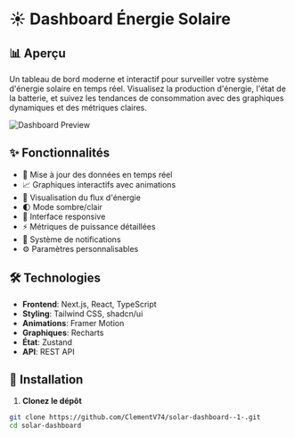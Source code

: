 # ☀️ Dashboard Énergie Solaire

## 📊 Aperçu

Un tableau de bord moderne et interactif pour surveiller votre système d'énergie solaire en temps réel. Visualisez la production d'énergie, l'état de la batterie, et suivez les tendances de consommation avec des graphiques dynamiques et des métriques claires.

![Dashboard Preview](https://placeholder.svg?height=300&width=600)

## ✨ Fonctionnalités

- 🔄 Mise à jour des données en temps réel
- 📈 Graphiques interactifs avec animations
- 🔋 Visualisation du flux d'énergie
- 🌓 Mode sombre/clair
- 📱 Interface responsive
- ⚡ Métriques de puissance détaillées
- 🔔 Système de notifications
- ⚙️ Paramètres personnalisables

## 🛠️ Technologies

- **Frontend**: Next.js, React, TypeScript
- **Styling**: Tailwind CSS, shadcn/ui
- **Animations**: Framer Motion
- **Graphiques**: Recharts
- **État**: Zustand
- **API**: REST API

## 🚀 Installation

1. **Clonez le dépôt**

```bash
git clone https://github.com/ClementV74/solar-dashboard--1-.git 
cd solar-dashboard
